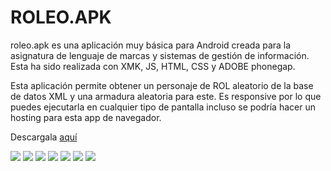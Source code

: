 # ROLEO.APK
roleo.apk es una aplicación muy básica para Android creada para la asignatura de lenguaje de marcas y sistemas de gestión de información. Esta ha sido realizada con XMK, JS, HTML, CSS y ADOBE phonegap.  
  
Esta aplicación permite obtener un personaje de ROL aleatorio de la base de datos XML y una armadura aleatoria para este. Es responsive por lo que puedes ejecutarla en cualquier tipo de pantalla incluso se podría hacer un hosting para esta app de navegador. 

Descargala [aquí](https://github.com/santirn/ROLEO.APK/blob/master/ROLEO-debug.3497184.8.apk)

![](https://github.com/santirn/ROLEO.APK/blob/master/1.jpg) ![](https://github.com/santirn/ROLEO.APK/blob/master/2.jpg)
![](https://github.com/santirn/ROLEO.APK/blob/master/3.jpg) ![](https://github.com/santirn/ROLEO.APK/blob/master/4.jpg) ![](https://github.com/santirn/ROLEO.APK/blob/master/5.jpg) ![](https://github.com/santirn/ROLEO.APK/blob/master/6.jpg) ![](https://github.com/santirn/ROLEO.APK/blob/master/7.jpg) 
